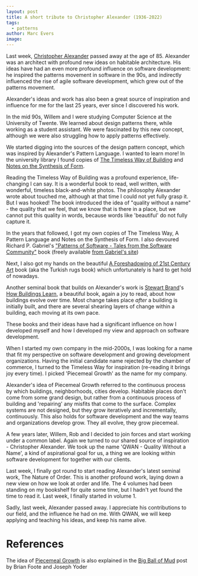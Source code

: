 ```yaml
---
layout: post
title: A short tribute to Christopher Alexander (1936-2022)
tags:
  - patterns
author: Marc Evers
image: 
---
```


Last week, [Christopher
Alexander](https://en.wikipedia.org/wiki/Christopher_Alexander) passed away at
the age of 85. Alexander was an architect with profound new ideas on habitable
architecture. His ideas have had an even more profound influence on software
development: he inspired the patterns movement in software in the 90s, and
indirectly influenced the rise of agile software development, which grew out of
the patterns movement.

Alexander's ideas and work has also been a great source of inspiration and
influence for me for the last 25 years, ever since I discovered his work.

In the mid 90s, Willem and I were studying Computer Science at the University of
Twente. We learned about design patterns there, while working as a student
assistant. We were fascinated by this new concept, although we were
also struggling how to apply patterns effectively.

We started digging into the sources of the design pattern concept, which was
inspired by Alexander's Pattern Language. I wanted to learn more! In the
university library I found copies of [The Timeless Way of
Building](https://www.amazon.com/Timeless-Way-Building-Christopher-Alexander/dp/0195024028)
and [Notes on the Synthesis of
Form](https://www.amazon.com/Notes-Synthesis-Form-Harvard-Paperbacks/dp/0674627512). 

Reading the Timeless Way of Building was a profound experience, life-changing I
can say. It is a wonderful book to read, well written, with wonderful, timeless
black-and-white photos. The philosophy Alexander wrote about touched me,
although at that time I could not yet fully grasp it. But I was hooked! The book
introduced the idea of "quality without a name" - the quality that we feel, that
we know that is there in a place, but we cannot put this quality in words,
because words like 'beautiful' do not fully capture it.

In the years that followed, I got my own copies of The Timeless Way, A Pattern
Language and Notes on the Synthesis of Form. I also devoured Richard P.
Gabriel's ["Patterns of Software - Tales from the Software
Community"](https://www.amazon.com/Patterns-Software-Tales-Community/dp/0195121236)
book (freely available [from Gabriel's
site](https://www.dreamsongs.com/Files/PatternsOfSoftware.pdf))

Next, I also got my hands on the beautiful [A Foreshadowing of 21st Century
Art](http://www.patternlanguage.com/bookstore/foreshadowing-of-21st-century-art.html)
book (aka the Turkish rugs book) which unfortunately is hard to get hold of
nowadays.

Another seminal book that builds on Alexander's work is [Stewart
Brand](https://twitter.com/stewartbrand)'s [How Buildings
Learn](https://en.wikipedia.org/wiki/How_Buildings_Learn), a beautiful book,
again a joy to read, about how buildings evolve over time. Most change takes
place _after_ a building is initially built, and there are several shearing
layers of change within a building, each moving at its own pace.

These books and their ideas have had a significant influence on how I developed myself and how I developed my view and approach on software development.

When I started my own company in the mid-2000s, I was looking for a name that
fit my perspective on software development and growing development
organizations. Having the initial candidate name rejected by the chamber of
commerce, I turned to the Timeless Way for inspiration (re-reading it brings joy
every time). I picked 'Piecemeal Growth' as the name for my company. 

Alexander's idea of Piecemeal Growth referred to the continuous process by which
buildings, neighborhoods, cities develop. Habitable places don't come from some
grand design, but rather from a continuous process of building and 'repairing'
any misfits that come to the surface. Complex systems are not designed, but they
grow iteratively and incrementally, continuously. This also holds for software
development and the way teams and organizations develop grow. They all evolve,
they grow piecemeal.

A few years later, Willem, Rob and I decided to join forces and start working
under a common label. Again we turned to our shared source of inspiration -
Christopher Alexander. We took up the name 'QWAN - Quality Without a Name', a
kind of aspirational goal for us, a thing we are looking within software
development for together with our clients. 

Last week, I finally got round to start reading Alexander's latest seminal work,
The Nature of Order. This is another profound work, laying down a new view on
how we look at order and life. The 4 volumes had been standing on my bookshelf
for quite some time, but I hadn't yet found the time to read it. Last week, I
finally started in volume 1.

Sadly, last week, Alexander passed away. I appreciate his contributions to
our field, and the influence he had on me. With QWAN, we will keep applying and
teaching his ideas, and keep his name alive.

# References

The idea of [Piecemeal Growth](http://www.laputan.org/mud/mud.html#PiecemealGrowth) is also explained in the [Big Ball of Mud](http://www.laputan.org/mud/mud.html) post by Brian Foote and Joseph Yoder

